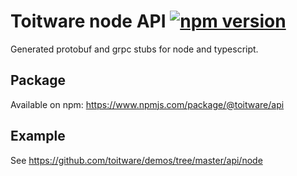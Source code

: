 # Toitware node API [![npm version](https://img.shields.io/npm/v/@toitware/api.svg)](https://npmjs.org/package/@toitware/api)

Generated protobuf and grpc stubs for node and typescript.

## Package

Available on npm: https://www.npmjs.com/package/@toitware/api

## Example

See https://github.com/toitware/demos/tree/master/api/node
